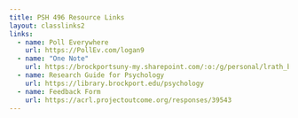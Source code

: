 ```yaml
---
title: PSH 496 Resource Links
layout: classlinks2
links:
  - name: Poll Everywhere
    url: https://PollEv.com/logan9
  - name: "One Note"
    url: https://brockportsuny-my.sharepoint.com/:o:/g/personal/lrath_brockport_edu/Es0l3XdRCtZInRPaja2bz6UBSjIkCUSyAYlkI93jg5gqww?e=umivjb
  - name: Research Guide for Psychology
  	url: https://library.brockport.edu/psychology
  - name: Feedback Form
    url: https://acrl.projectoutcome.org/responses/39543
---
```

